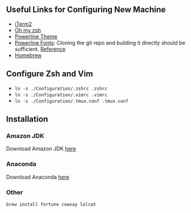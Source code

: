 ## Useful Links for Configuring New Machine
* [iTerm2](https://www.iterm2.com/)
* [Oh my zsh](https://github.com/robbyrussell/oh-my-zsh)
* [Powerline Theme](https://github.com/Powerlevel9k/powerlevel9k/wiki/Install-Instructions#option-2-install-for-oh-my-zsh)
* [Powerline Fonts](https://github.com/powerline/fonts): Cloning the git repo and building it directly should be sufficient. [Reference](https://github.com/powerline/fonts#quick-installation)
* [Homebrew](http://brew.sh/)

## Configure Zsh and Vim
* `ln -s ./Configuration/.zshrc .zshrc`
* `ln -s ./Configuration/.vimrc .vimrc`
* `ln -s ./Configuration/.tmux.conf .tmux.conf`

## Installation

### Amazon JDK
Download Amazon JDK [here](https://docs.aws.amazon.com/corretto/latest/corretto-8-ug/downloads-list.html)

### Anaconda
Download Anaconda [here](https://www.anaconda.com/products/individual)

### Other
`brew install fortune cowsay lolcat`
